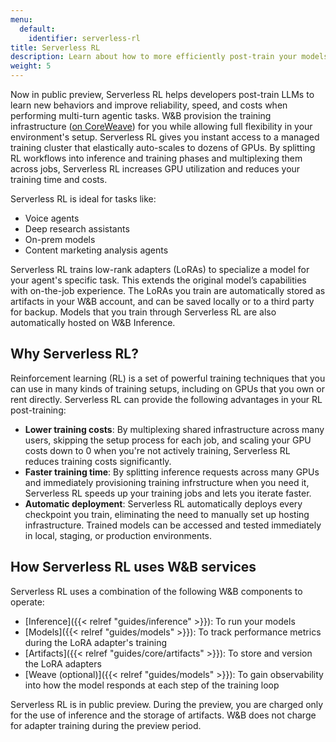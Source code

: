 ```yaml
---
menu:
  default:
    identifier: serverless-rl
title: Serverless RL
description: Learn about how to more efficiently post-train your models using reinforcement learning.
weight: 5
---
```


Now in public preview, Serverless RL helps developers post-train LLMs to learn new behaviors and improve reliability, speed, and costs when performing multi-turn agentic tasks. W&B provision the training infrastructure ([on CoreWeave](https://docs.coreweave.com/docs/platform)) for you while allowing full flexibility in your environment's setup. Serverless RL gives you instant access to a managed training cluster that elastically auto-scales to dozens of GPUs. By splitting RL workflows into inference and training phases and multiplexing them across jobs, Serverless RL increases GPU utilization and reduces your training time and costs.

Serverless RL is ideal for tasks like:
* Voice agents
* Deep research assistants
* On-prem models
* Content marketing analysis agents

Serverless RL trains low-rank adapters (LoRAs) to specialize a model for your agent's specific task. This extends the original model’s capabilities with on-the-job experience. The LoRAs you train are automatically stored as artifacts in your W&B account, and can be saved locally or to a third party for backup. Models that you train through Serverless RL are also automatically hosted on W&B Inference.

## Why Serverless RL?

Reinforcement learning (RL) is a set of powerful training techniques that you can use in many kinds of training setups, including on GPUs that you own or rent directly. Serverless RL can provide the following advantages in your RL post-training:

* **Lower training costs**: By multiplexing shared infrastructure across many users, skipping the setup process for each job, and scaling your GPU costs down to 0 when you're not actively training, Serverless RL reduces training costs significantly.
* **Faster training time**: By splitting inference requests across many GPUs and immediately provisioning training infrstructure when you need it, Serverless RL speeds up your training jobs and lets you iterate faster.
* **Automatic deployment**: Serverless RL automatically deploys every checkpoint you train, eliminating the need to manually set up hosting infrastructure. Trained models can be accessed and tested immediately in local, staging, or production environments.

## How Serverless RL uses W&B services

Serverless RL uses a combination of the following W&B components to operate:

* [Inference]({{< relref "guides/inference" >}}): To run your models
* [Models]({{< relref "guides/models" >}}): To track performance metrics during the LoRA adapter's training
* [Artifacts]({{< relref "guides/core/artifacts" >}}): To store and version the LoRA adapters
* [Weave (optional)]({{< relref "guides/models" >}}): To gain observability into how the model responds at each step of the training loop

Serverless RL is in public preview. During the preview, you are charged only for the use of inference and the storage of artifacts. W&B does not charge for adapter training during the preview period.